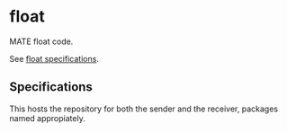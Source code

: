 # float

MATE float code.

See [float specifications](https://20693798.fs1.hubspotusercontent-na1.net/hubfs/20693798/Preview%20Mission%20RNPN%20Final.pdf).

## Specifications

This hosts the repository for both the sender and the receiver, packages named appropiately.
